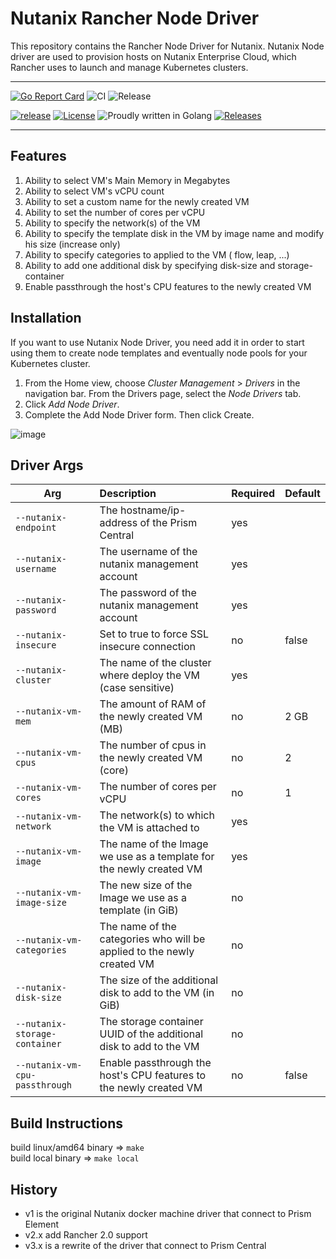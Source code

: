 # Nutanix Rancher Node Driver

This repository contains the Rancher Node Driver for Nutanix. Nutanix Node driver are used to provision hosts on Nutanix Enterprise Cloud, which Rancher uses to launch and manage Kubernetes clusters.


---

[![Go Report Card](https://goreportcard.com/badge/github.com/nutanix/docker-machine)](https://goreportcard.com/report/github.com/nutanix/docker-machine)
![CI](https://github.com/nutanix/docker-machine/actions/workflows/integration.yml/badge.svg)
![Release](https://github.com/nutanix/docker-machine/actions/workflows/release.yml/badge.svg)

[![release](https://img.shields.io/github/release-pre/nutanix/docker-machine.svg)](https://github.com/nutanix/docker-machine/releases)
[![License](https://img.shields.io/badge/License-MPL%202.0-blue.svg)](https://github.com/nutanix/docker-machine/blob/master/LICENSE)
![Proudly written in Golang](https://img.shields.io/badge/written%20in-Golang-92d1e7.svg)
[![Releases](https://img.shields.io/github/downloads/nutanix/docker-machine/total.svg)](https://github.com/nutanix/docker-machine/releases)

---

Features
---------

1. Ability to select VM's Main Memory in Megabytes
2. Ability to select VM's vCPU count
3. Ability to set a custom name for the newly created VM
4. Ability to set the number of cores per vCPU
5. Ability to specify the network(s) of the VM
6. Ability to specify the template disk in the VM by image name and modify his size (increase only)
7. Ability to specify categories to applied to the VM ( flow, leap, ...)
8. Ability to add one additional disk by specifying disk-size and storage-container
9. Enable passthrough the host's CPU features to the newly created VM


Installation
--------------------

If you want to use Nutanix Node Driver, you need add it in order to start using them to create node templates and eventually node pools for your Kubernetes cluster.

1. From the Home view, choose *Cluster Management* > *Drivers* in the navigation bar. From the Drivers page, select the *Node Drivers* tab.
2. Click *Add Node Driver*.
3. Complete the Add Node Driver form. Then click Create.

![image](https://user-images.githubusercontent.com/180613/139593826-9d48bc40-29c0-42cb-8122-0e95304eeac8.png)



Driver Args
-----------
|Arg                             |Description                                                              |Required          |Default |
|--------------------------------|:------------------------------------------------------------------------|:-----------------|--------|
| `--nutanix-endpoint`           |The hostname/ip-address of the Prism Central                             |yes               ||
| `--nutanix-username`           |The username of the nutanix management account                           |yes               ||
| `--nutanix-password`           |The password of the nutanix management account                           |yes               ||
| `--nutanix-insecure`           |Set to true to force SSL insecure connection                             |no                |false|
| `--nutanix-cluster`            |The name of the cluster where deploy the VM (case sensitive)             |yes               ||
| `--nutanix-vm-mem`             |The amount of RAM of the newly created VM (MB)                           |no                | 2 GB|
| `--nutanix-vm-cpus`            |The number of cpus in the newly created VM (core)                        |no                | 2|
| `--nutanix-vm-cores`           |The number of cores per vCPU                                             |no                | 1|
| `--nutanix-vm-network`         |The network(s) to which the VM is attached to                            |yes               ||
| `--nutanix-vm-image`           |The name of the Image we use as a template for the newly created VM      |yes               ||
| `--nutanix-vm-image-size`      |The new size of the Image we use as a template (in GiB)                  |no                ||
| `--nutanix-vm-categories`      |The name of the categories who will be applied to the newly created VM   |no                ||
| `--nutanix-disk-size`          |The size of the additional disk to add to the VM (in GiB)                |no                ||
| `--nutanix-storage-container`  |The storage container UUID of the additional disk to add to the VM       |no                ||
| `--nutanix-vm-cpu-passthrough` |Enable passthrough the host's CPU features to the newly created VM       |no                |false|

Build Instructions
--------------------

build linux/amd64 binary => `make`  
build local binary => `make local`
## History

* v1 is the original Nutanix docker machine driver that connect to Prism Element
* v2.x add Rancher 2.0 support
* v3.x is a rewrite of the driver that connect to Prism Central

